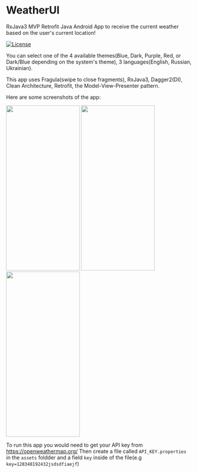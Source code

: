 # WeatherUI
RxJava3 MVP Retrofit Java Android App to receive the current weather based on the user's current location!

[![License](https://img.shields.io/badge/License-Apache%202.0-blue.svg)](https://opensource.org/licenses/Apache-2.0)

You can select one of the 4 available themes(Blue, Dark, Purple, Red, or Dark/Blue depending on the system's theme), 3 languages(English, Russian, Ukrainian).

This app uses Fragula(swipe to close fragments), RxJava3, Dagger2(DI), Clean Architecture, Retrofit, the Model-View-Presenter pattern.

Here are some screenshots of the app:

<img src="https://raw.githubusercontent.com/MrRuslanYT/WeatherUI/master/.github/images/weatherui-dialog.jpg" width="200" height="449" />
<img src="https://raw.githubusercontent.com/MrRuslanYT/WeatherUI/master/.github/images/weatherui-fragula.jpg" width="200" height="449" />
<img src="https://raw.githubusercontent.com/MrRuslanYT/WeatherUI/master/.github/images/weatherui-main-screen.jpg" width="200" height="449" />



To run this app you would need to get your API key from https://openweathermap.org/ Then create a file called `API_KEY.properties` in the `assets` foldder and a field `key` inside of the file(e.g `key=128348192432jsdsdfiaejf`)
